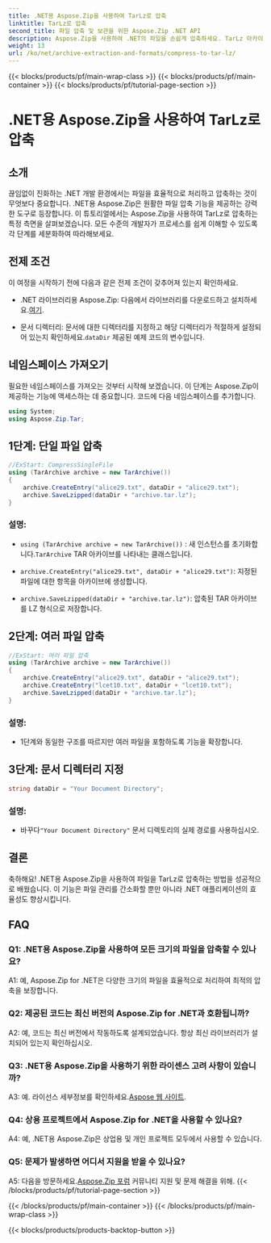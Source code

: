 ```yaml
---
title: .NET용 Aspose.Zip을 사용하여 TarLz로 압축
linktitle: TarLz로 압축
second_title: 파일 압축 및 보관을 위한 Aspose.Zip .NET API
description: Aspose.Zip을 사용하여 .NET의 파일을 손쉽게 압축하세요. TarLz 아카이브를 단계별로 생성하는 방법을 알아보세요.
weight: 13
url: /ko/net/archive-extraction-and-formats/compress-to-tar-lz/
---
```


{{< blocks/products/pf/main-wrap-class >}}
{{< blocks/products/pf/main-container >}}
{{< blocks/products/pf/tutorial-page-section >}}

# .NET용 Aspose.Zip을 사용하여 TarLz로 압축

## 소개

끊임없이 진화하는 .NET 개발 환경에서는 파일을 효율적으로 처리하고 압축하는 것이 무엇보다 중요합니다. .NET용 Aspose.Zip은 원활한 파일 압축 기능을 제공하는 강력한 도구로 등장합니다. 이 튜토리얼에서는 Aspose.Zip을 사용하여 TarLz로 압축하는 특정 측면을 살펴보겠습니다. 모든 수준의 개발자가 프로세스를 쉽게 이해할 수 있도록 각 단계를 세분화하여 따라해보세요.

## 전제 조건

이 여정을 시작하기 전에 다음과 같은 전제 조건이 갖추어져 있는지 확인하세요.

-  .NET 라이브러리용 Aspose.Zip: 다음에서 라이브러리를 다운로드하고 설치하세요.[여기](https://releases.aspose.com/zip/net/).

-  문서 디렉터리: 문서에 대한 디렉터리를 지정하고 해당 디렉터리가 적절하게 설정되어 있는지 확인하세요.`dataDir` 제공된 예제 코드의 변수입니다.

## 네임스페이스 가져오기

필요한 네임스페이스를 가져오는 것부터 시작해 보겠습니다. 이 단계는 Aspose.Zip이 제공하는 기능에 액세스하는 데 중요합니다. 코드에 다음 네임스페이스를 추가합니다.

```csharp
using System;
using Aspose.Zip.Tar;
```

## 1단계: 단일 파일 압축

```csharp
//ExStart: CompressSingleFile
using (TarArchive archive = new TarArchive())
{
    archive.CreateEntry("alice29.txt", dataDir + "alice29.txt");
    archive.SaveLzipped(dataDir + "archive.tar.lz");
}
```

### 설명:

- `using (TarArchive archive = new TarArchive())` : 새 인스턴스를 초기화합니다.`TarArchive` TAR 아카이브를 나타내는 클래스입니다.

- `archive.CreateEntry("alice29.txt", dataDir + "alice29.txt")`: 지정된 파일에 대한 항목을 아카이브에 생성합니다.

- `archive.SaveLzipped(dataDir + "archive.tar.lz")`: 압축된 TAR 아카이브를 LZ 형식으로 저장합니다.

## 2단계: 여러 파일 압축

```csharp
//ExStart: 여러 파일 압축
using (TarArchive archive = new TarArchive())
{
    archive.CreateEntry("alice29.txt", dataDir + "alice29.txt");
    archive.CreateEntry("lcet10.txt", dataDir + "lcet10.txt");
    archive.SaveLzipped(dataDir + "archive.tar.lz");
}
```

### 설명:

- 1단계와 동일한 구조를 따르지만 여러 파일을 포함하도록 기능을 확장합니다.

## 3단계: 문서 디렉터리 지정


```csharp
string dataDir = "Your Document Directory";
```

### 설명:

-  바꾸다`"Your Document Directory"` 문서 디렉토리의 실제 경로를 사용하십시오.

## 결론

축하해요! .NET용 Aspose.Zip을 사용하여 파일을 TarLz로 압축하는 방법을 성공적으로 배웠습니다. 이 기능은 파일 관리를 간소화할 뿐만 아니라 .NET 애플리케이션의 효율성도 향상시킵니다.

## FAQ

### Q1: .NET용 Aspose.Zip을 사용하여 모든 크기의 파일을 압축할 수 있나요?

A1: 예, Aspose.Zip for .NET은 다양한 크기의 파일을 효율적으로 처리하여 최적의 압축을 보장합니다.

### Q2: 제공된 코드는 최신 버전의 Aspose.Zip for .NET과 호환됩니까?

A2: 예, 코드는 최신 버전에서 작동하도록 설계되었습니다. 항상 최신 라이브러리가 설치되어 있는지 확인하십시오.

### Q3: .NET용 Aspose.Zip을 사용하기 위한 라이센스 고려 사항이 있습니까?

 A3: 예. 라이선스 세부정보를 확인하세요.[Aspose 웹 사이트](https://purchase.aspose.com/buy).

### Q4: 상용 프로젝트에서 Aspose.Zip for .NET을 사용할 수 있나요?

A4: 예, .NET용 Aspose.Zip은 상업용 및 개인 프로젝트 모두에서 사용할 수 있습니다.

### Q5: 문제가 발생하면 어디서 지원을 받을 수 있나요?

 A5: 다음을 방문하세요.[Aspose.Zip 포럼](https://forum.aspose.com/c/zip/37) 커뮤니티 지원 및 문제 해결을 위해.
{{< /blocks/products/pf/tutorial-page-section >}}

{{< /blocks/products/pf/main-container >}}
{{< /blocks/products/pf/main-wrap-class >}}

{{< blocks/products/products-backtop-button >}}
